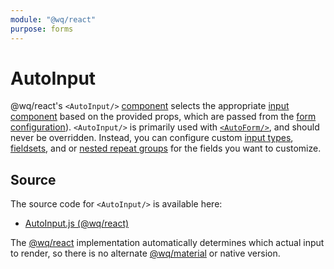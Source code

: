 ```yaml
---
module: "@wq/react"
purpose: forms
---
```


# AutoInput

@wq/react's `<AutoInput/>` [component] selects the appropriate [input component][inputs] based on the provided props, which are passed from the [form configuration][config]).  `<AutoInput/>` is primarily used with [`<AutoForm/>`][AutoForm], and should never be overridden.  Instead, you can configure custom [input types][custom-input], [fieldsets], and or [nested repeat groups][nested-forms] for the fields you want to customize.

## Source

The source code for `<AutoInput/>` is available here:

 * [AutoInput.js (@wq/react)][react-src]

The [@wq/react] implementation automatically determines which actual input to render, so there is no alternate [@wq/material] or native version.

[component]: ./index.md
[inputs]: ../inputs/index.md
[Form]: ./Form.md
[AutoForm]: ./AutoForm.md
[config]: ../config.md
[@wq/react]: ../@wq/react.md
[@wq/material]: ../@wq/material.md

[custom-input]: ../guides/define-a-custom-input-type.md
[fieldsets]: ../guides/organize-inputs-into-fieldsets.md 
[nested-forms]: ../guides/implement-repeating-nested-forms.md

[react-src]: https://github.com/wq/wq.app/blob/main/packages/react/src/components/AutoInput.js
